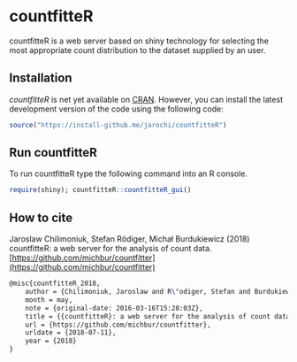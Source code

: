 # countfitteR

countfitteR is a web server based on shiny technology for selecting the most appropriate count distribution to the dataset supplied by an user.

## Installation

*countfitteR* is net yet available on [CRAN](http://cran.us.r-project.org/). However, you 
can install the latest development version of the code using the following code:

```R
source("https://install-github.me/jarochi/countfitteR")
```

## Run countfitteR

To run countfitteR type the following command into an R console.

```R
require(shiny); countfitteR::countfitteR_gui()
```

## How to cite

Jaroslaw Chilimoniuk, Stefan Rödiger, Michał Burdukiewicz (2018) countfitteR: a web server for the analysis of count data. [https://github.com/michbur/countfitter](https://github.com/michbur/countfitter)


```tex
@misc{countfitteR_2018,
	author = {Chilimoniuk, Jaroslaw and R\"odiger, Stefan and Burdukiewicz, Michał},
	month = may,
	note = {original-date: 2016-03-16T15:28:03Z},
    title = {{countfitteR}: a web server for the analysis of count data},
	url = {https://github.com/michbur/countfitter},
	urldate = {2018-07-11},
	year = {2018}
}
```

